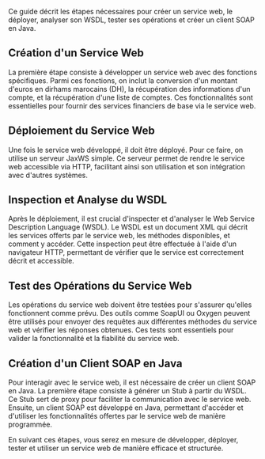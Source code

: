 Ce guide décrit les étapes nécessaires pour créer un service web, le déployer, analyser son WSDL, tester ses opérations et créer un client SOAP en Java.

<h2>Création d'un Service Web</h2>
La première étape consiste à développer un service web avec des fonctions spécifiques. Parmi ces fonctions, on inclut la conversion d'un montant d'euros en dirhams marocains (DH), la récupération des informations d'un compte, et la récupération d'une liste de comptes. Ces fonctionnalités sont essentielles pour fournir des services financiers de base via le service web.

<h2>Déploiement du Service Web</h2>
Une fois le service web développé, il doit être déployé. Pour ce faire, on utilise un serveur JaxWS simple. Ce serveur permet de rendre le service web accessible via HTTP, facilitant ainsi son utilisation et son intégration avec d'autres systèmes.

<h2>Inspection et Analyse du WSDL</h2>
Après le déploiement, il est crucial d'inspecter et d'analyser le Web Service Description Language (WSDL). Le WSDL est un document XML qui décrit les services offerts par le service web, les méthodes disponibles, et comment y accéder. Cette inspection peut être effectuée à l'aide d'un navigateur HTTP, permettant de vérifier que le service est correctement décrit et accessible.

<h2>Test des Opérations du Service Web</h2>
Les opérations du service web doivent être testées pour s'assurer qu'elles fonctionnent comme prévu. Des outils comme SoapUI ou Oxygen peuvent être utilisés pour envoyer des requêtes aux différentes méthodes du service web et vérifier les réponses obtenues. Ces tests sont essentiels pour valider la fonctionnalité et la fiabilité du service web.

<h2>Création d'un Client SOAP en Java</h2>
Pour interagir avec le service web, il est nécessaire de créer un client SOAP en Java. La première étape consiste à générer un Stub à partir du WSDL. Ce Stub sert de proxy pour faciliter la communication avec le service web. Ensuite, un client SOAP est développé en Java, permettant d'accéder et d'utiliser les fonctionnalités offertes par le service web de manière programmée.

En suivant ces étapes, vous serez en mesure de développer, déployer, tester et utiliser un service web de manière efficace et structurée.
